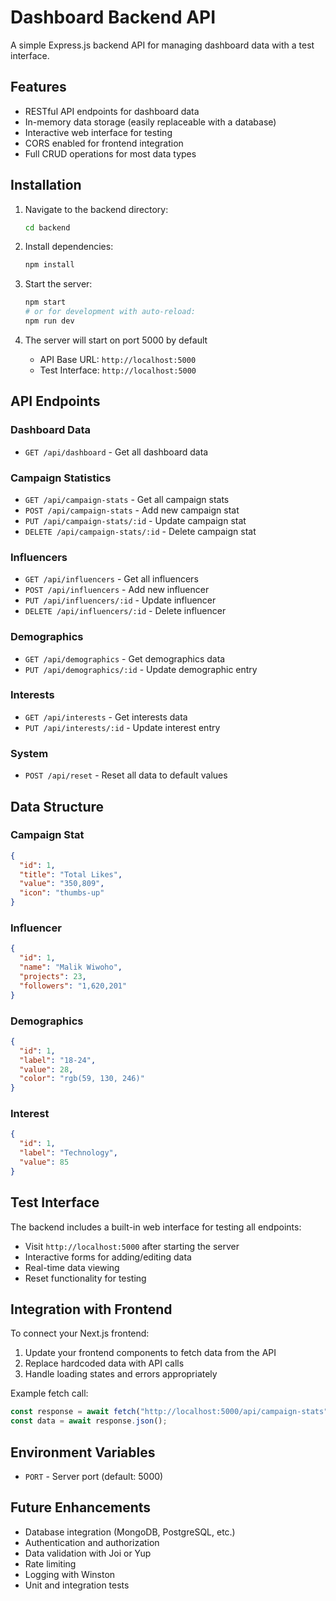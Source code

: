 # Dashboard Backend API

A simple Express.js backend API for managing dashboard data with a test interface.

## Features

- RESTful API endpoints for dashboard data
- In-memory data storage (easily replaceable with a database)
- Interactive web interface for testing
- CORS enabled for frontend integration
- Full CRUD operations for most data types

## Installation

1. Navigate to the backend directory:

   ```bash
   cd backend
   ```

2. Install dependencies:

   ```bash
   npm install
   ```

3. Start the server:

   ```bash
   npm start
   # or for development with auto-reload:
   npm run dev
   ```

4. The server will start on port 5000 by default
   - API Base URL: `http://localhost:5000`
   - Test Interface: `http://localhost:5000`

## API Endpoints

### Dashboard Data

- `GET /api/dashboard` - Get all dashboard data

### Campaign Statistics

- `GET /api/campaign-stats` - Get all campaign stats
- `POST /api/campaign-stats` - Add new campaign stat
- `PUT /api/campaign-stats/:id` - Update campaign stat
- `DELETE /api/campaign-stats/:id` - Delete campaign stat

### Influencers

- `GET /api/influencers` - Get all influencers
- `POST /api/influencers` - Add new influencer
- `PUT /api/influencers/:id` - Update influencer
- `DELETE /api/influencers/:id` - Delete influencer

### Demographics

- `GET /api/demographics` - Get demographics data
- `PUT /api/demographics/:id` - Update demographic entry

### Interests

- `GET /api/interests` - Get interests data
- `PUT /api/interests/:id` - Update interest entry

### System

- `POST /api/reset` - Reset all data to default values

## Data Structure

### Campaign Stat

```json
{
  "id": 1,
  "title": "Total Likes",
  "value": "350,809",
  "icon": "thumbs-up"
}
```

### Influencer

```json
{
  "id": 1,
  "name": "Malik Wiwoho",
  "projects": 23,
  "followers": "1,620,201"
}
```

### Demographics

```json
{
  "id": 1,
  "label": "18-24",
  "value": 28,
  "color": "rgb(59, 130, 246)"
}
```

### Interest

```json
{
  "id": 1,
  "label": "Technology",
  "value": 85
}
```

## Test Interface

The backend includes a built-in web interface for testing all endpoints:

- Visit `http://localhost:5000` after starting the server
- Interactive forms for adding/editing data
- Real-time data viewing
- Reset functionality for testing

## Integration with Frontend

To connect your Next.js frontend:

1. Update your frontend components to fetch data from the API
2. Replace hardcoded data with API calls
3. Handle loading states and errors appropriately

Example fetch call:

```javascript
const response = await fetch("http://localhost:5000/api/campaign-stats");
const data = await response.json();
```

## Environment Variables

- `PORT` - Server port (default: 5000)

## Future Enhancements

- Database integration (MongoDB, PostgreSQL, etc.)
- Authentication and authorization
- Data validation with Joi or Yup
- Rate limiting
- Logging with Winston
- Unit and integration tests
